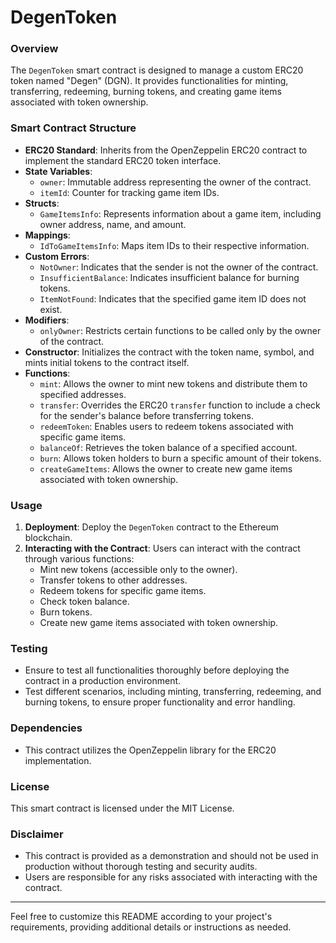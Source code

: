 # DegenToken

### Overview
The `DegenToken` smart contract is designed to manage a custom ERC20 token named "Degen" (DGN). It provides functionalities for minting, transferring, redeeming, burning tokens, and creating game items associated with token ownership.

### Smart Contract Structure
- **ERC20 Standard**: Inherits from the OpenZeppelin ERC20 contract to implement the standard ERC20 token interface.
- **State Variables**:
  - `owner`: Immutable address representing the owner of the contract.
  - `itemId`: Counter for tracking game item IDs.
- **Structs**:
  - `GameItemsInfo`: Represents information about a game item, including owner address, name, and amount.
- **Mappings**:
  - `IdToGameItemsInfo`: Maps item IDs to their respective information.
- **Custom Errors**:
  - `NotOwner`: Indicates that the sender is not the owner of the contract.
  - `InsufficientBalance`: Indicates insufficient balance for burning tokens.
  - `ItemNotFound`: Indicates that the specified game item ID does not exist.
- **Modifiers**:
  - `onlyOwner`: Restricts certain functions to be called only by the owner of the contract.
- **Constructor**: Initializes the contract with the token name, symbol, and mints initial tokens to the contract itself.
- **Functions**:
  - `mint`: Allows the owner to mint new tokens and distribute them to specified addresses.
  - `transfer`: Overrides the ERC20 `transfer` function to include a check for the sender's balance before transferring tokens.
  - `redeemToken`: Enables users to redeem tokens associated with specific game items.
  - `balanceOf`: Retrieves the token balance of a specified account.
  - `burn`: Allows token holders to burn a specific amount of their tokens.
  - `createGameItems`: Allows the owner to create new game items associated with token ownership.

### Usage
1. **Deployment**: Deploy the `DegenToken` contract to the Ethereum blockchain.
2. **Interacting with the Contract**: Users can interact with the contract through various functions:
   - Mint new tokens (accessible only to the owner).
   - Transfer tokens to other addresses.
   - Redeem tokens for specific game items.
   - Check token balance.
   - Burn tokens.
   - Create new game items associated with token ownership.
   
### Testing
- Ensure to test all functionalities thoroughly before deploying the contract in a production environment.
- Test different scenarios, including minting, transferring, redeeming, and burning tokens, to ensure proper functionality and error handling.

### Dependencies
- This contract utilizes the OpenZeppelin library for the ERC20 implementation.

### License
This smart contract is licensed under the MIT License.

### Disclaimer
- This contract is provided as a demonstration and should not be used in production without thorough testing and security audits.
- Users are responsible for any risks associated with interacting with the contract.

--- 

Feel free to customize this README according to your project's requirements, providing additional details or instructions as needed.
